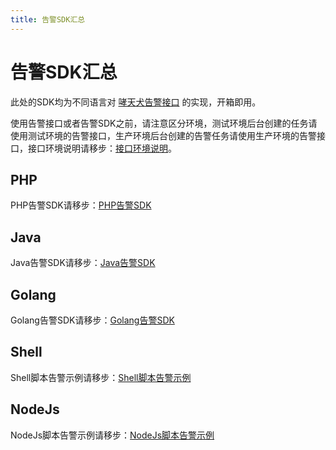 ```yaml
---
title: 告警SDK汇总
---
```


# 告警SDK汇总

此处的SDK均为不同语言对 [哮天犬告警接口](../alarm/alarm-api.md) 的实现，开箱即用。

使用告警接口或者告警SDK之前，请注意区分环境，测试环境后台创建的任务请使用测试环境的告警接口，生产环境后台创建的告警任务请使用生产环境的告警接口，接口环境说明请移步：[接口环境说明](../alarm/api-env.md)。


## PHP

PHP告警SDK请移步：[PHP告警SDK](./php-alarm.md)


## Java

Java告警SDK请移步：[Java告警SDK](./java-alarm.md)


## Golang

Golang告警SDK请移步：[Golang告警SDK](./golang-alarm.md)


## Shell

Shell脚本告警示例请移步：[Shell脚本告警示例](./shell-alarm.md)


## NodeJs

NodeJs脚本告警示例请移步：[NodeJs脚本告警示例](./nodejs-alarm.md)
